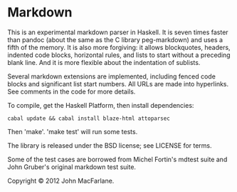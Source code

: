 Markdown
========

This is an experimental markdown parser in Haskell.  It is seven times faster
than pandoc (about the same as the C library peg-markdown) and uses a fifth of
the memory.  It is also more forgiving:  it allows blockquotes, headers,
indented code blocks, horizontal rules, and lists to start without a preceding
blank line.  And it is more flexible about the indentation of sublists.

Several markdown extensions are implemented, including fenced code blocks and
significant list start numbers.  All URLs are made into hyperlinks.
See comments in the code for more details.

To compile, get the Haskell Platform, then install dependencies:

    cabal update && cabal install blaze-html attoparsec

Then 'make'.  'make test' will run some tests.

The library is released under the BSD license; see LICENSE for terms.

Some of the test cases are borrowed from Michel Fortin's mdtest suite
and John Gruber's original markdown test suite.

Copyright &copy; 2012 John MacFarlane.

